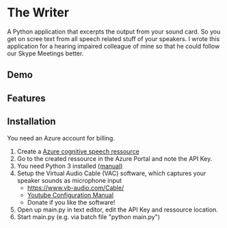 # The Writer
A Python application that excerpts the output from your sound card. So you get on scree text from all speech related stuff of your speakers.
I wrote this application for a hearing impaired colleague of mine so that he could follow our Skype Meetings better. 

## Demo

## Features


## Installation
You need an Azure account for billing. 

1. Create a [Azure cognitive speech ressource](https://docs.microsoft.com/en-us/azure/cognitive-services/speech-service/get-started) 
1. Go to the created ressource in the Azure Portal and note the API Key.
1. You need Python 3 installed [(manual)](https://phoenixnap.com/kb/how-to-install-python-3-windows)
1. Setup the Virtual Audio Cable (VAC) software, which captures your speaker sounds as microphone input
    * https://www.vb-audio.com/Cable/
    * [Youtube Configuration Manual](https://www.youtube.com/watch?v=ad30G5oBHtg&feature=emb_logo)
    * Donate if you like the software!
1. Open up main.py in text editor, edit the API Key and ressource location.
1. Start main.py (e.g. via batch file  "python main.py")
